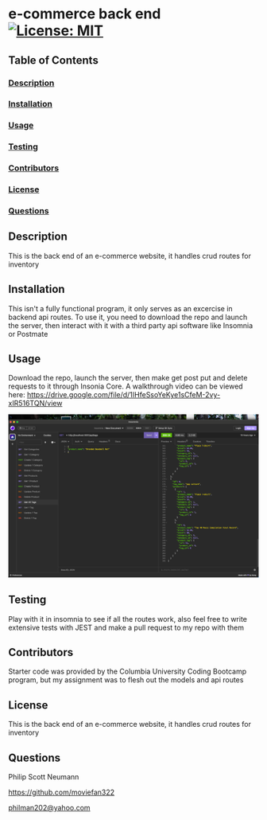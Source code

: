 # e-commerce back end [![License: MIT](https://img.shields.io/badge/License-MIT-yellow.svg)](https://opensource.org/licenses/MIT)

## Table of Contents

### [Description](#Description)

### [Installation](#Installation)

### [Usage](#Usage)

### [Testing](#Testing)

### [Contributors](#Contributors)

### [License](#License)

### [Questions](#Questions)

## Description

This is the back end of an e-commerce website, it handles crud routes for inventory

## Installation

This isn't a fully functional program, it only serves as an excercise in backend api routes. To use it, you need to download the repo and launch the server, then interact with it with a third party api software like Insomnia or Postmate

## Usage

Download the repo, launch the server, then make get post put and delete requests to it through Insonia Core. A walkthrough video can be viewed here: https://drive.google.com/file/d/1IHfeSsoYeKye1sCfeM-2vy-xIR516TQN/view

![Screenshot of webpage](./assets/screenshot.png)

## Testing

Play with it in insomnia to see if all the routes work, also feel free to write extensive tests with JEST and make a pull request to my repo with them

## Contributors

Starter code was provided by the Columbia University Coding Bootcamp program, but my assignment was to flesh out the models and api routes

## License

This is the back end of an e-commerce website, it handles crud routes for inventory

## Questions

Philip Scott Neumann

https://github.com/moviefan322

philman202@yahoo.com

